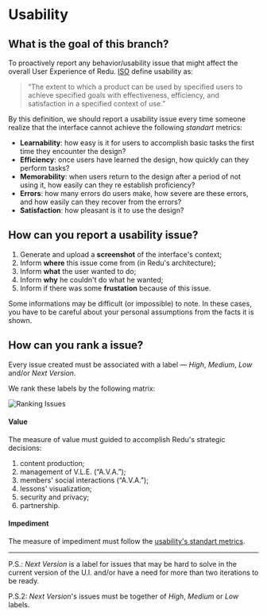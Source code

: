 # Usability
## What is the goal of this branch?
To proactively report any behavior/usability issue that might affect the overall User Experience of Redu. [ISO](http://www.iso.org/iso/home.html) define usability as: 
> “The extent to which a product can be used by specified users to achieve specified goals with effectiveness, efficiency, and satisfaction in a specified context of use.”

By this definition, we should report a usability issue every time someone realize that the interface cannot achieve the following *standart* metrics:
- **Learnability**: how easy is it for users to accomplish basic tasks the first time they encounter the design?
- **Efficiency**: once users have learned the design, how quickly can they perform tasks?
- **Memorability**: when users return to the design after a period of not using it, how easily can they re establish proficiency?
- **Errors**: how many errors do users make, how severe are these errors, and how easily can they recover from the errors?
- **Satisfaction**: how pleasant is it to use the design?

## How can you report a usability issue?

1. Generate and upload a **screenshot** of the interface's context;
2. Inform **where** this issue come from (in Redu's architecture);
3. Inform **what** the user wanted to do;
4. Inform **why** he couldn't do what he wanted;
5. Inform if there was some **frustation** because of this issue.

Some informations may be difficult (or impossible) to note. In these cases, you have to be careful about your personal assumptions from the facts it is shown.
## How can you rank a issue?
Every issue created must be associated with a label — _High_, _Medium_, _Low_ and/or _Next Version_. 

We rank these labels by the following matrix:

![Ranking Issues](https://dl.dropboxusercontent.com/u/13659411/Ranking-Issues.png)

#### Value
The measure of value must guided to accomplish Redu's strategic decisions:

1. content production;
2. management of V.L.E. (“A.V.A.”);
3. members' social interactions (“A.V.A.”);
4. lessons' visualization;
5. security and privacy;
6. partnership.

#### Impediment
The measure of impediment must follow the [usability's standart metrics](https://github.com/redu/usability/blob/master/README.md#what-is-the-goal-of-this-branch).


***


P.S.: *Next Version* is a label for issues that may be hard to solve in the current version of the U.I. and/or have a need for more than two iterations to be ready.

P.S.2: *Next Version*'s issues must be together of _High_, _Medium_ or _Low_ labels.
